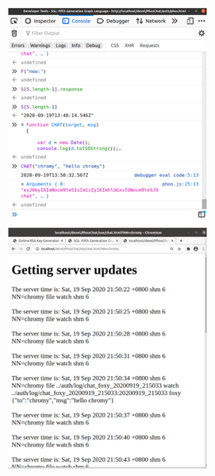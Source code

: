 
<img src="https://github.com/udexon/PhosChat/blob/master/img/Chat_foxy.png" width=400>

<img src="https://github.com/udexon/PhosChat/blob/master/img/SSE_Chromium.png" width=400>
